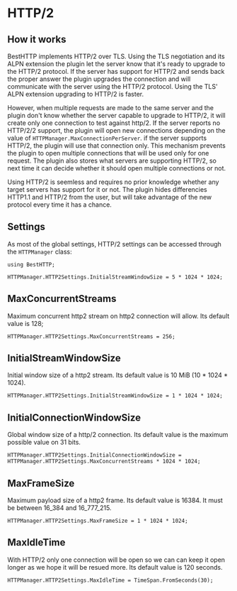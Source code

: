 # HTTP/2

## How it works

BestHTTP implements HTTP/2 over TLS. Using the TLS negotiation and its ALPN extension the plugin let the server know that it's ready to upgrade to the HTTP/2 protocol. 
If the server has support for HTTP/2 and sends back the proper answer the plugin upgrades the connection and will communicate with the server using the HTTP/2 protocol. Using the TLS' ALPN extension upgrading to HTTP/2 is faster.

However, when multiple requests are made to the same server and the plugin don't know whether the server capable to upgrade to HTTP/2, it will create only one connection to test against http/2. If the server reports no HTTP/2/2 support, the plugin will open new connections depending on the value of `HTTPManager.MaxConnectionPerServer`. if the server supports HTTP/2, the plugin will use that connection only.
This mechanism prevents the plugin to open multiple connections that will be used only for one request. The plugin also stores what servers are supporting HTTP/2, so next time it can decide whether it should open multiple connections or not.

Using HTTP/2 is seemless and requires no prior knowledge whether any target servers has support for it or not. The plugin hides differencies HTTP1.1 and HTTP/2 from the user, but will take advantage of the new protocol every time it has a chance.

## Settings

As most of the global settings, HTTP/2 settings can be accessed through the `HTTPManager` class:
```language-csharp
using BestHTTP;

HTTPManager.HTTP2Settings.InitialStreamWindowSize = 5 * 1024 * 1024;
```

## MaxConcurrentStreams
Maximum concurrent http2 stream on http2 connection will allow. Its default value is 128;

```language-csharp
HTTPManager.HTTP2Settings.MaxConcurrentStreams = 256;
```

## InitialStreamWindowSize
Initial window size of a http2 stream. Its default value is 10 MiB (10 * 1024 * 1024).

```language-csharp
HTTPManager.HTTP2Settings.InitialStreamWindowSize = 1 * 1024 * 1024;
```

## InitialConnectionWindowSize
Global window size of a http/2 connection. Its default value is the maximum possible value on 31 bits.

```language-csharp
HTTPManager.HTTP2Settings.InitialConnectionWindowSize = HTTPManager.HTTP2Settings.MaxConcurrentStreams * 1024 * 1024;
```

## MaxFrameSize
Maximum payload size of a http2 frame. Its default value is 16384. It must be between 16_384 and 16_777_215.

```language-csharp
HTTPManager.HTTP2Settings.MaxFrameSize = 1 * 1024 * 1024;
```

## MaxIdleTime
With HTTP/2 only one connection will be open so we can can keep it open longer as we hope it will be resued more. Its default value is 120 seconds.

```language-csharp
HTTPManager.HTTP2Settings.MaxIdleTime = TimeSpan.FromSeconds(30);
```
